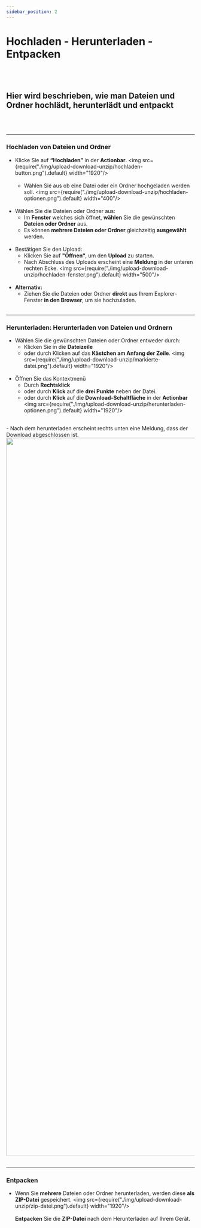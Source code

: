 ```yaml
---
sidebar_position: 2
---
```


# Hochladen - Herunterladen - Entpacken
<br/><br/>

## Hier wird beschrieben, wie man Dateien und Ordner hochlädt, herunterlädt und entpackt
<br/><br/>

---

### Hochladen von Dateien und Ordner

- Klicke Sie auf **“Hochladen”** in der **Actionbar**.
    <img src={require("./img/upload-download-unzip/hochladen-button.png").default} width="1920"/>
    <br/><br/>
    - Wählen Sie aus ob eine Datei oder ein Ordner hochgeladen werden soll.
    <img src={require("./img/upload-download-unzip/hochladen-optionen.png").default} width="400"/>
<br/><br/>
- Wählen Sie die Dateien oder Ordner aus:
    - Im **Fenster** welches sich öffnet, **wählen** Sie die gewünschten **Dateien oder Ordner** aus.
    - Es können **mehrere Dateien oder Ordner** gleichzeitig **ausgewählt** werden.
    <br/><br/>
- Bestätigen Sie den Upload:
    - Klicken Sie auf **"Öffnen“**, um den **Upload** zu starten.
    - Nach Abschluss des Uploads erscheint eine **Meldung** in der unteren rechten Ecke.
    <img src={require("./img/upload-download-unzip/hochladen-fenster.png").default} width="500"/>
    <br/><br/>
- **Alternativ:**
    - Ziehen Sie die Dateien oder Ordner **direkt** aus Ihrem Explorer-Fenster **in den Browser**, um sie hochzuladen.
<br/><br/>

---

### Herunterladen: Herunterladen von Dateien und Ordnern

- Wählen Sie die gewünschten Dateien oder Ordner entweder durch:
    - Klicken Sie in die **Dateizeile** 
    - oder durch Klicken auf das **Kästchen am Anfang der Zeile**.
    <img src={require("./img/upload-download-unzip/markierte-datei.png").default} width="1920"/>
    <br/><br/>
- Öffnen Sie das Kontextmenü
    - Durch **Rechtsklick**
    - oder durch **Klick** auf die **drei Punkte** neben der Datei.
    - oder durch **Klick** auf die **Download-Schaltfläche** in der **Actionbar**
    <img src={require("./img/upload-download-unzip/herunterladen-optionen.png").default} width="1920"/>
<br/>
- Nach dem herunterladen erscheint rechts unten eine Meldung, dass der Download abgeschlossen ist.
<img src={require("./img/upload-download-unzip/meldung-rechts-unten.png").default} width="1920"/>
<br/><br/>

---

### Entpacken

- Wenn Sie **mehrere** Dateien oder Ordner herunterladen, werden diese **als ZIP-Datei** gespeichert.
<img src={require("./img/upload-download-unzip/zip-datei.png").default} width="1920"/>
<br/><br/>
**Entpacken** Sie die **ZIP-Datei** nach dem Herunterladen auf Ihrem Gerät.